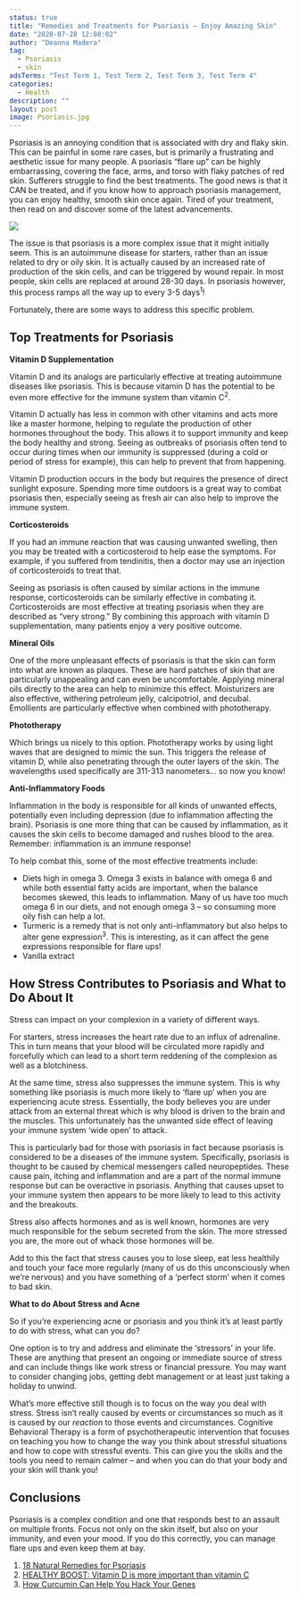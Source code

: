 ```yaml
---
status: true
title: "Remedies and Treatments for Psoriasis – Enjoy Amazing Skin"
date: "2020-07-28 12:08:02"
author: "Deanna Madera"
tag:
  - Psoriasis
  - skin
adsTerms: "Test Term 1, Test Term 2, Test Term 3, Test Term 4"
categories:
  - Health
description: ""
layout: post
image: Psoriasis.jpg
---
```


Psoriasis is an annoying condition that is associated with dry and flaky skin. This can be painful in some rare cases, but is primarily a frustrating and aesthetic issue for many people. A psoriasis “flare up” can be highly embarrassing, covering the face, arms, and torso with flaky patches of red skin. Sufferers struggle to find the best treatments. The good news is that it CAN be treated, and if you know how to approach psoriasis management, you can enjoy healthy, smooth skin once again. Tired of your treatment, then read on and discover some of the latest advancements.

![](/posts/Psoriasis.jpg)

The issue is that psoriasis is a more complex issue that it might initially seem. This is an autoimmune disease for starters, rather than an issue related to dry or oily skin. It is actually caused by an increased rate of production of the skin cells, and can be triggered by wound repair. In most people, skin cells are replaced at around 28-30 days. In psoriasis however, this process ramps all the way up to every 3-5 days<sup>1</sup>!

Fortunately, there are some ways to address this specific problem.

## Top Treatments for Psoriasis

**Vitamin D Supplementation**

Vitamin D and its analogs are particularly effective at treating autoimmune diseases like psoriasis. This is because vitamin D has the potential to be even more effective for the immune system than vitamin C<sup>2</sup>.

Vitamin D actually has less in common with other vitamins and acts more like a master hormone, helping to regulate the production of other hormones throughout the body. This allows it to support immunity and keep the body healthy and strong. Seeing as outbreaks of psoriasis often tend to occur during times when our immunity is suppressed (during a cold or period of stress for example), this can help to prevent that from happening.

Vitamin D production occurs in the body but requires the presence of direct sunlight exposure. Spending more time outdoors is a great way to combat psoriasis then, especially seeing as fresh air can also help to improve the immune system.

**Corticosteroids**

If you had an immune reaction that was causing unwanted swelling, then you may be treated with a corticosteroid to help ease the symptoms. For example, if you suffered from tendinitis, then a doctor may use an injection of corticosteroids to treat that.

Seeing as psoriasis is often caused by similar actions in the immune response, corticosteroids can be similarly effective in combating it. Corticosteroids are most effective at treating psoriasis when they are described as “very strong.” By combining this approach with vitamin D supplementation, many patients enjoy a very positive outcome.

**Mineral Oils**

One of the more unpleasant effects of psoriasis is that the skin can form into what are known as plaques. These are hard patches of skin that are particularly unappealing and can even be uncomfortable. Applying mineral oils directly to the area can help to minimize this effect. Moisturizers are also effective, withering petroleum jelly, calcipotriol, and decubal. Emollients are particularly effective when combined with phototherapy.

**Phototherapy**

Which brings us nicely to this option. Phototherapy works by using light waves that are designed to mimic the sun. This triggers the release of vitamin D, while also penetrating through the outer layers of the skin. The wavelengths used specifically are 311-313 nanometers… so now you know!

**Anti-Inflammatory Foods**

Inflammation in the body is responsible for all kinds of unwanted effects, potentially even including depression (due to inflammation affecting the brain). Psoriasis is one more thing that can be caused by inflammation, as it causes the skin cells to become damaged and rushes blood to the area. Remember: inflammation is an immune response!

To help combat this, some of the most effective treatments include:

- Diets high in omega 3. Omega 3 exists in balance with omega 6 and while both essential fatty acids are important, when the balance becomes skewed, this leads to inflammation. Many of us have too much omega 6 in our diets, and not enough omega 3 – so consuming more oily fish can help a lot.
- Turmeric is a remedy that is not only anti-inflammatory but also helps to alter gene expression<sup>3</sup>. This is interesting, as it can affect the gene expressions responsible for flare ups!
- Vanilla extract

## How Stress Contributes to Psoriasis and What to Do About It

Stress can impact on your complexion in a variety of different ways.

For starters, stress increases the heart rate due to an influx of adrenaline. This in turn means that your blood will be circulated more rapidly and forcefully which can lead to a short term reddening of the complexion as well as a blotchiness.

At the same time, stress also suppresses the immune system. This is why something like psoriasis is much more likely to ‘flare up’ when you are experiencing acute stress. Essentially, the body believes you are under attack from an external threat which is why blood is driven to the brain and the muscles. This unfortunately has the unwanted side effect of leaving your immune system ‘wide open’ to attack.

This is particularly bad for those with psoriasis in fact because psoriasis is considered to be a diseases of the immune system. Specifically, psoriasis is thought to be caused by chemical messengers called neuropeptides. These cause pain, itching and inflammation and are a part of the normal immune response but can be overactive in psoriasis. Anything that causes upset to your immune system then appears to be more likely to lead to this activity and the breakouts.

Stress also affects hormones and as is well known, hormones are very much responsible for the sebum secreted from the skin. The more stressed you are, the more out of whack those hormones will be.

Add to this the fact that stress causes you to lose sleep, eat less healthily and touch your face more regularly (many of us do this unconsciously when we’re nervous) and you have something of a ‘perfect storm’ when it comes to bad skin.

**What to do About Stress and Acne**

So if you’re experiencing acne or psoriasis and you think it’s at least partly to do with stress, what can you do?

One option is to try and address and eliminate the ‘stressors’ in your life. These are anything that present an ongoing or immediate source of stress and can include things like work stress or financial pressure. You may want to consider changing jobs, getting debt management or at least just taking a holiday to unwind.

What’s more effective still though is to focus on the way you deal with stress. Stress isn’t really caused by events or circumstances so much as it is caused by our _reaction_ to those events and circumstances. Cognitive Behavioral Therapy is a form of psychotherapeutic intervention that focuses on teaching you how to change the way you think about stressful situations and how to cope with stressful events. This can give you the skills and the tools you need to remain calmer – and when you can do that your body and your skin will thank you!

## Conclusions

Psoriasis is a complex condition and one that responds best to an assault on multiple fronts. Focus not only on the skin itself, but also on your immunity, and even your mood. If you do this correctly, you can manage flare ups and even keep them at bay.

1. [18 Natural Remedies for Psoriasis](https://simplyhealth.today/18-natural-remedies-psoriasis/7/?__cf_chl_captcha_tk__=e67ffcb5863a997bd769b7bcb7dd5981b4e88413-1582728971-0-AZcEh0d0czcBh4qnZLScAG_0S_lh5WsclwxFBJ-cyY_vG18nmFTRZ7-fW5V0oY1WjlM1yuG2r3yIlln6NBDD6czcFo2ijQ6c0GryJq03WFUM9hZPteLriN9FFXzc1wNmWJiS3GZ_CgizNzOMB8dmGi658fA7l3agbG9dRnTI3jU_CMCIUvCfOpAO6ZweDprKiDSvxThF4teUk0_2fTa5qz9PvmGiQ_0ilKGx1gpFl4p2SimIO6CaR1pdYMNE84gTt6jm8fUQAJfQn-BTCB6D7uJd9HQ8nrYmnE_smV7TASvcoqecelu_WVw71ARXL04qwExH4_kf_YcxoVvnnytfpkkypb78Bttl78XXVt31viu4XpvfaF5pBR4H_RWhmioyqnmfQz4Wa3zTveAmhW0vi1P2H0NkRnKTJ6HpJHvDEAwk)
2. [HEALTHY BOOST: Vitamin D is more important than vitamin C](https://www.toronto.com/community-story/75074-healthy-boost-vitamin-d-is-more-important-than-vitamin-c/)
3. [How Curcumin Can Help You Hack Your Genes](https://foodrevolution.org/blog/health-benefits-of-curcumin/)
